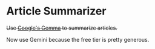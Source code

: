 # Article Summarizer

~~Use [Google's Gemma](https://ai.google.dev/gemma) to summarize articles.~~

Now use Gemini because the free tier is pretty generous.
